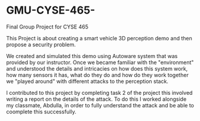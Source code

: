 # GMU-CYSE-465-
Final Group Project for CYSE 465

This Project is about creating a smart vehicle 3D perception demo and then propose a security problem. 

We created and simulated this demo using Autoware system that was provided by our instructor. Once we became familiar with the "environment" and understood the details and intricacies on how does this system work, how many sensors it has, what do they do and how do they work together we "played around" with different attacks to the perception stack. 

I contributed to this project by completing task 2 of the project this involved writing a report on the details of the attack. To do this I worked alongside my classmate, Abdulla, in order to fully understand the attack and be able to coomplete this successfully.
